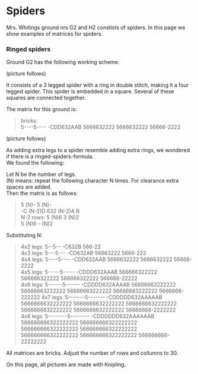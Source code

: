# Spiders

Mrs. Whitings ground nrs G2 and H2 constists of spiders. In this page we show examples of matrices for spiders.

### Ringed spiders
Ground G2 has the following working scheme:

(picture follows)

It consists of a 3 legged spider with a ring in double stitch, making it a four legged spider. This spider is embedded in a square. Several of these squares are connected together.  

The matrix for this ground is:   
> bricks:  
> 5----5----  -CDD632AAB  5666632222  5666632222  56666-2222    

(picture follows)  
  



As adding extra legs to a spider resemble adding extra rings, we wondered if there is a ringed-spiders-formula.   
We found the following: 

Let N be the number of legs.   
(N) means: repeat the following character N times. For clearance extra spaces are added.   
Then the matrix is as follows:

> 5 (N)- 5 (N)-  
> -C (N-2)D 632 (N-2)A B  
> N-2 rows: 5 (N)6 3 (N)2  
> 5 (N)6 – (N)2


Substituting N:

> 4x2 legs: 5--5-- -C632B 566-22  
> 4x3 legs: 5---5--- -CD632AB 56663222 5666-222  
> 4x4 legs: 5----5---- -CDD632AAB 5666632222 5666632222 56666-2222  
> 4x5 legs: 5-----5----- -CDDD632AAAB 566666322222 566666322222 566666322222 566666-22222  
> 4x6 legs: 5------5------ -CDDDD632AAAAB 56666663222222 56666663222222 56666663222222 56666663222222 5666666-222222
> 4x7 legs: 5-------5------- -CDDDDD632AAAAAB 5666666632222222 5666666632222222 5666666632222222 5666666632222222 5666666632222222 56666666-2222222   
> 4x8 legs: 5--------5-------- -CDDDDDD632AAAAAAB 566666666322222222 566666666322222222 566666666322222222 566666666322222222 566666666322222222 566666666322222222 566666666-22222222   

All matrices are bricks. Adjust the number of rows and collumns to 30.

On this page, all pictures are made with Knipling.



